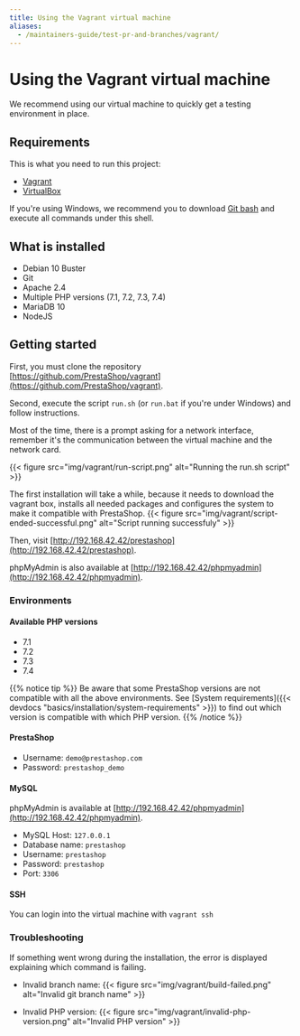 ```yaml
---
title: Using the Vagrant virtual machine
aliases:
  - /maintainers-guide/test-pr-and-branches/vagrant/
---
```


# Using the Vagrant virtual machine

We recommend using our virtual machine to quickly get a testing environment in place.

## Requirements

This is what you need to run this project:

- [Vagrant](https://www.vagrantup.com/downloads.html)
- [VirtualBox](https://www.virtualbox.org/wiki/Downloads)

If you're using Windows, we recommend you to download [Git bash](https://git-scm.com/downloads) and execute all commands under this shell.

## What is installed

- Debian 10 Buster
- Git
- Apache 2.4
- Multiple PHP versions (7.1, 7.2, 7.3, 7.4)
- MariaDB 10
- NodeJS

## Getting started


First, you must clone the repository [https://github.com/PrestaShop/vagrant](https://github.com/PrestaShop/vagrant).

Second, execute the script `run.sh` (or `run.bat` if you're under Windows) and follow instructions.

Most of the time, there is a prompt asking for a network interface, remember it's the communication between the virtual machine and the network card.

{{< figure src="img/vagrant/run-script.png" alt="Running the run.sh script" >}}

The first installation will take a while, because it needs to download the vagrant box, installs all needed packages and configures the system to make it compatible with PrestaShop.
{{< figure src="img/vagrant/script-ended-successful.png" alt="Script running successfuly" >}}

Then, visit [http://192.168.42.42/prestashop](http://192.168.42.42/prestashop).

phpMyAdmin is also available at [http://192.168.42.42/phpmyadmin](http://192.168.42.42/phpmyadmin).

### Environments

#### Available PHP versions

- 7.1
- 7.2
- 7.3
- 7.4

{{% notice tip %}}
Be aware that some PrestaShop versions are not compatible with all the above environments. See [System requirements]({{< devdocs "basics/installation/system-requirements" >}}) to find out which version is compatible with which PHP version.
{{% /notice %}}


#### PrestaShop

- Username: `demo@prestashop.com`
- Password: `prestashop_demo`

#### MySQL

phpMyAdmin is available at [http://192.168.42.42/phpmyadmin](http://192.168.42.42/phpmyadmin).

- MySQL Host: `127.0.0.1`
- Database name: `prestashop`
- Username: `prestashop`
- Password: `prestashop`
- Port: `3306`

#### SSH

You can login into the virtual machine with `vagrant ssh`


### Troubleshooting

If something went wrong during the installation, the error is displayed explaining which command is failing.

* Invalid branch name:
{{< figure src="img/vagrant/build-failed.png" alt="Invalid git branch name" >}}

* Invalid PHP version:
{{< figure src="img/vagrant/invalid-php-version.png" alt="Invalid PHP version" >}}
